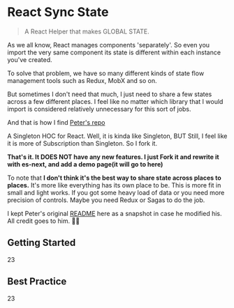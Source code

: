 React Sync State
===

> A React Helper that makes GLOBAL STATE.

As we all know, React manages components 'separately'.
So even you import the very same component its state is different within each instance you've created.  

To solve that problem, we have so many different kinds of state flow management tools such as Redux, MobX and so on.

But sometimes I don't need that much, I just need to share a few states across a few different places.
I feel like no matter which library that I would import is considered relatively unnecessary for this sort of jobs.

And that is how I find [Peter's repo](https://github.com/peterbee/react-singleton)

A Singleton HOC for React. Well, it is kinda like Singleton, BUT Still, I feel like it is more of Subscription than Singleton. So I fork it.

**That's it. It DOES NOT have any new features. I just Fork it and rewrite it with es-next, and add a demo page(it will go to here)**

To note that **I don't think it's the best way to share state across places to places.**
It's more like everything has its own place to be. This is more fit in small and light works.
If you got some heavy load of data or you need more precision of controls. Maybe you need Redux or Sagas to do the job.

I kept Peter's original [README](https://github.com/PulsGarney/react-sync-state/blob/master/README-Pete.md)
here as a snapshot in case he modified his. All credit goes to him. 🙌🙌


## Getting Started

23


## Best Practice

23
